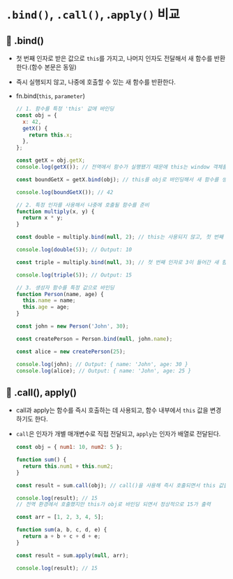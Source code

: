 # `.bind()`, `.call()`, .`apply()` 비교

## 📌 .bind()

- 첫 번째 인자로 받은 값으로 `this`를 가지고, 나머지 인자도 전달해서 새 함수를 반환한다.(함수 본문은 동일)
- 즉시 실행되지 않고, 나중에 호출할 수 있는 새 함수를 반환한다.
- fn.bind(`this`, `parameter`)

  ```javascript
  // 1. 함수를 특정 'this' 값에 바인딩
  const obj = {
    x: 42,
    getX() {
      return this.x;
    },
  };

  const getX = obj.getX;
  console.log(getX()); // 전역에서 함수가 실행됐기 때문에 this는 window 객체를 가리키고 x는 존재하지 않기 때문에 undefined

  const boundGetX = getX.bind(obj); // this를 obj로 바인딩해서 새 함수를 생성함

  console.log(boundGetX()); // 42

  // 2. 특정 인자를 사용해서 나중에 호출될 함수를 준비
  function multiply(x, y) {
    return x * y;
  }

  const double = multiply.bind(null, 2); // this는 사용되지 않고, 첫 번째 인자로 2가 들어간 새로운 multiply 함수 준비

  console.log(double(5)); // Output: 10

  const triple = multiply.bind(null, 3); // 첫 번째 인자로 3이 들어간 새 함수 준비

  console.log(triple(5)); // Output: 15

  // 3. 생성자 함수를 특정 값으로 바인딩
  function Person(name, age) {
    this.name = name;
    this.age = age;
  }

  const john = new Person('John', 30);

  const createPerson = Person.bind(null, john.name);

  const alice = new createPerson(25);

  console.log(john); // Output: { name: 'John', age: 30 }
  console.log(alice); // Output: { name: 'John', age: 25 }
  ```

## 📌 .call(), apply()

- call과 apply는 함수를 즉시 호출하는 데 사용되고, 함수 내부에서 `this` 값을 변경하기도 한다.
- `call`은 인자가 개별 매개변수로 직접 전달되고, `apply`는 인자가 배열로 전달된다.

  ```javascript
  const obj = { num1: 10, num2: 5 };

  function sum() {
    return this.num1 + this.num2;
  }

  const result = sum.call(obj); // call()을 사용해 즉시 호출되면서 this 값을 obj로 지정하는 즉시 호출 함수의 반환 값

  console.log(result); // 15
  // 전역 환경에서 호출했지만 this가 obj로 바인딩 되면서 정상적으로 15가 출력

  const arr = [1, 2, 3, 4, 5];

  function sum(a, b, c, d, e) {
    return a + b + c + d + e;
  }

  const result = sum.apply(null, arr);

  console.log(result); // 15
  ```
